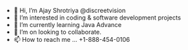 - 👋 Hi, I’m Ajay Shrotriya @discreetvision
- 👀 I’m interested in coding & software development projects
- 🌱 I’m currently learning Java Advance
- 💞️ I’m on looking to collaborate.
- 📫 How to reach me ... +1-888-454-0106

<!---
discreetvision/discreetvision is a ✨ special ✨ repository because its `README.md` (this file) appears on your GitHub profile.
You can click the Preview link to take a look at your changes.
--->
